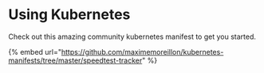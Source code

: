 # Using Kubernetes

Check out this amazing community kubernetes manifest to get you started.

{% embed url="https://github.com/maximemoreillon/kubernetes-manifests/tree/master/speedtest-tracker" %}


